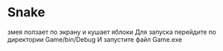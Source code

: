 # Snake
змея ползает по экрану и кушает яблоки
Для запуска перейдите по директории Game/bin/Debug
И запустите файл Game.exe
